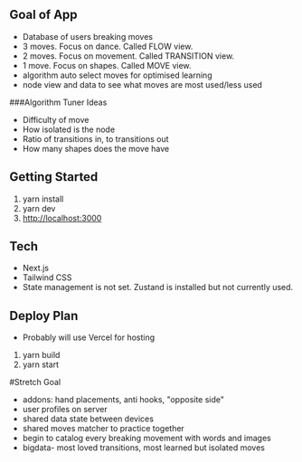 ## Goal of App

- Database of users breaking moves
- 3 moves. Focus on dance. Called FLOW view.
- 2 moves. Focus on movement. Called TRANSITION view.
- 1 move. Focus on shapes. Called MOVE view.
- algorithm auto select moves for optimised learning
- node view and data to see what moves are most used/less used

###Algorithm Tuner Ideas

- Difficulty of move
- How isolated is the node
- Ratio of transitions in, to transitions out
- How many shapes does the move have

## Getting Started

1. yarn install
2. yarn dev
3. [http://localhost:3000](http://localhost:3000)

## Tech

- Next.js
- Tailwind CSS
- State management is not set. Zustand is installed but not currently used.

## Deploy Plan

- Probably will use Vercel for hosting

1. yarn build
2. yarn start

#Stretch Goal

- addons: hand placements, anti hooks, "opposite side"
- user profiles on server
- shared data state between devices
- shared moves matcher to practice together
- begin to catalog every breaking movement with words and images
- bigdata- most loved transitions, most learned but isolated moves
